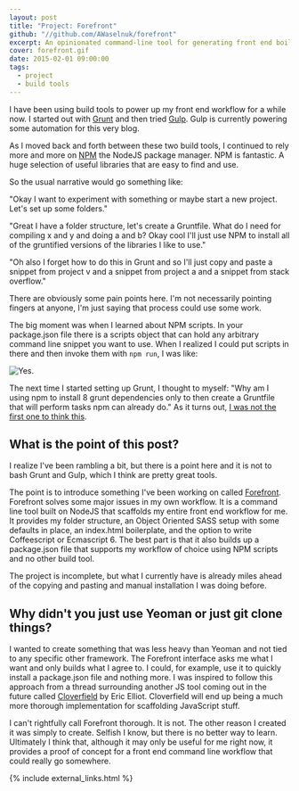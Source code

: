 ```yaml
---
layout: post
title: "Project: Forefront"
github: "//github.com/AWaselnuk/forefront"
excerpt: An opinionated command-line tool for generating front end boilerplate and workflow.
cover: forefront.gif
date: 2015-02-01 09:00:00
tags:
  - project
  - build tools
---
```


I have been using build tools to power up my front end workflow for a while now. I started out with [Grunt](http://gruntjs.com/) and then tried [Gulp](http://gulpjs.com/). Gulp is currently powering some automation for this very blog.

As I moved back and forth between these two build tools, I continued to rely more and more on [NPM](https://www.npmjs.com/) the NodeJS package manager. NPM is fantastic. A huge selection of useful libraries that are easy to find and use.

So the usual narrative would go something like:

"Okay I want to experiment with something or maybe start a new project. Let's set up some folders."

"Great I have a folder structure, let's create a Gruntfile. What do I need for compiling x and y and doing a and b? Okay cool I'll just use NPM to install all of the gruntified versions of the libraries I like to use."

"Oh also I forget how to do this in Grunt and so I'll just copy and paste a snippet from project v and a snippet from project a and a snippet from stack overflow."

There are obviously some pain points here. I'm not necessarily pointing fingers at anyone, I'm just saying that process could use some work.

The big moment was when I learned about NPM scripts. In your package.json file there is a scripts object that can hold any arbitrary command line snippet you want to use. When I realized I could put scripts in there and then invoke them with `npm run`, I was like:

![Yes.](http://media.giphy.com/media/W9WSk4tEU1aJW/giphy.gif)

The next time I started setting up Grunt, I thought to myself: "Why am I using npm to install 8 grunt dependencies only to then create a Gruntfile that will perform tasks npm can already do." As it turns out, [I was not the first one to think this](http://blog.keithcirkel.co.uk/why-we-should-stop-using-grunt/).

## What is the point of this post?

I realize I've been rambling a bit, but there is a point here and it is not to bash Grunt and Gulp, which I think are pretty great tools.

The point is to introduce something I've been working on called [Forefront](https://github.com/AWaselnuk/forefront).
Forefront solves some major issues in my own workflow. It is a command line tool built on NodeJS that scaffolds my entire front end workflow for me. It provides my folder structure, an Object Oriented SASS setup with some defaults in place, an index.html boilerplate, and the option to write Coffeescript or Ecmascript 6. The best part is that it also builds up a package.json file that supports my workflow of choice using NPM scripts and no other build tool.

The project is incomplete, but what I currently have is already miles ahead of the copying and pasting and manual installation I was doing before.

## Why didn't you just use Yeoman or just git clone things?

I wanted to create something that was less heavy than Yeoman and not tied to any specific other framework. The Forefront interface asks me what I want and only builds what I agree to. I could, for example, use it to quickly install a package.json file and nothing more. I was inspired to follow this approach from a thread surrounding another JS tool coming out in the future called [Cloverfield](https://github.com/ericelliott/cloverfield/issues/2) by Eric Elliot. Cloverfield will end up being a much more thorough implementation for scaffolding JavaScript stuff.

I can't rightfully call Forefront thorough. It is not. The other reason I created it was simply to create. Selfish I know, but there is no better way to learn. Ultimately I think that, although it may only be useful for me right now, it provides a proof of concept for a front end command line workflow that could really go somewhere.

{% include external_links.html %}
